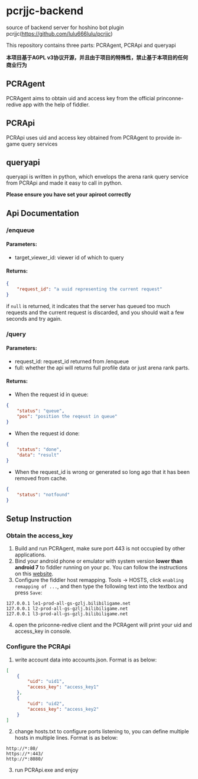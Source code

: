 # pcrjjc-backend

source of backend server for hoshino bot plugin pcrjjc(https://github.com/lulu666lulu/pcrjjc)

This repository contains three parts: PCRAgent, PCRApi and queryapi

**本项目基于AGPL v3协议开源，并且由于项目的特殊性，禁止基于本项目的任何商业行为**

## PCRAgent

PCRAgent aims to obtain uid and access key from the official princonne-redive app with the help of fiddler.

## PCRApi

PCRApi uses uid and access key obtained from PCRAgent to provide in-game query services

## queryapi

queryapi is written in python, which envelops the arena rank query service from PCRApi and made it easy to call in python.

**Please ensure you have set your apiroot correctly**

## Api Documentation

### /enqueue

#### Parameters:

- target_viewer_id: viewer id of which to query

#### Returns:


```json
{
    "request_id": "a uuid representing the current request"
}
```
if `null` is returned, it indicates that the server has queued too much requests and the current request is discarded, and you should wait a few seconds and try again.

### /query

#### Parameters:

- request_id: request_id returned from /enqueue
- full: whether the api will returns full profile data or just arena rank parts.

#### Returns:

- When the request id in queue:
```json
{
    "status": "queue",
    "pos": "position the reqeust in queue"
}
```
- When the request id done:
```json
{
    "status": "done",
    "data": "result"
}
```
- When the request_id is wrong or generated so long ago that it has been removed from cache.
```json
{
    "status": "notfound"
}
```

## Setup Instruction

### Obtain the access_key

1. Build and run PCRAgent, make sure port 443 is not occupied by other applications.
2. Bind your android phone or emulator with system version **lower than android 7** to fiddler running on your pc. You can follow the instructions on this [website](`https://www.cnblogs.com/softidea/p/6198864.html`).
3. Configure the fiddler host remapping. Tools -> HOSTS, click `enabling remapping of ...`, and then type the following text into the textbox and press `Save`:
```
127.0.0.1 le1-prod-all-gs-gzlj.bilibiligame.net
127.0.0.1 l2-prod-all-gs-gzlj.bilibiligame.net
127.0.0.1 l3-prod-all-gs-gzlj.bilibiligame.net
```
4. open the priconne-redive client and the PCRAgent will print your uid and access_key in console.

### Configure the PCRApi

1. write account data into accounts.json. Format is as below:
```json
[
    {
        "uid": "uid1",
        "access_key": "access_key1"
    },
    {
        "uid": "uid2",
        "access_key": "access_key2"
    }
]
```
2. change hosts.txt to configure ports listening to, you can define multiple hosts in multiple lines. Format is as below:
```
http://*:80/
https://*:443/
http://*:8080/
```
3. run PCRApi.exe and enjoy
